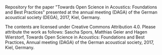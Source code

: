 Repository for the paper "Towards Open Science in Acoustics: Foundations and Best Practices" presented at the annual meeting (DAGA) of the German acoustical society (DEGA), 2017, Kiel, Germany.

The contents are licensed under Creative Commons Attribution 4.0. Please attribute the work as follows: Sascha Spors, Matthias Geier and Hagen Wierstorf, Towards Open Science in Acoustics: Foundations and Best Practices, Annual meeting (DAGA) of the German acoustical society, 2017, Kiel, Germany.
